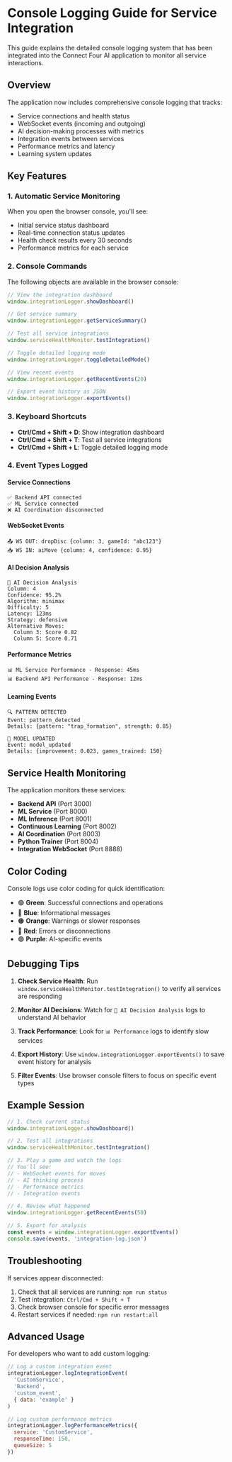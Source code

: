 # Console Logging Guide for Service Integration

This guide explains the detailed console logging system that has been integrated into the Connect Four AI application to monitor all service interactions.

## Overview

The application now includes comprehensive console logging that tracks:
- Service connections and health status
- WebSocket events (incoming and outgoing)
- AI decision-making processes with metrics
- Integration events between services
- Performance metrics and latency
- Learning system updates

## Key Features

### 1. Automatic Service Monitoring

When you open the browser console, you'll see:
- Initial service status dashboard
- Real-time connection status updates
- Health check results every 30 seconds
- Performance metrics for each service

### 2. Console Commands

The following objects are available in the browser console:

```javascript
// View the integration dashboard
window.integrationLogger.showDashboard()

// Get service summary
window.integrationLogger.getServiceSummary()

// Test all service integrations
window.serviceHealthMonitor.testIntegration()

// Toggle detailed logging mode
window.integrationLogger.toggleDetailedMode()

// View recent events
window.integrationLogger.getRecentEvents(20)

// Export event history as JSON
window.integrationLogger.exportEvents()
```

### 3. Keyboard Shortcuts

- **Ctrl/Cmd + Shift + D**: Show integration dashboard
- **Ctrl/Cmd + Shift + T**: Test all service integrations
- **Ctrl/Cmd + Shift + L**: Toggle detailed logging mode

### 4. Event Types Logged

#### Service Connections
```
✅ Backend API connected
✅ ML Service connected
❌ AI Coordination disconnected
```

#### WebSocket Events
```
📤 WS OUT: dropDisc {column: 3, gameId: "abc123"}
📥 WS IN: aiMove {column: 4, confidence: 0.95}
```

#### AI Decision Analysis
```
🤖 AI Decision Analysis
Column: 4
Confidence: 95.2%
Algorithm: minimax
Difficulty: 5
Latency: 123ms
Strategy: defensive
Alternative Moves:
  Column 3: Score 0.82
  Column 5: Score 0.71
```

#### Performance Metrics
```
📊 ML Service Performance - Response: 45ms
📊 Backend API Performance - Response: 12ms
```

#### Learning Events
```
🔍 PATTERN DETECTED
Event: pattern_detected
Details: {pattern: "trap_formation", strength: 0.85}

🔄 MODEL UPDATED
Event: model_updated
Details: {improvement: 0.023, games_trained: 150}
```

## Service Health Monitoring

The application monitors these services:
- **Backend API** (Port 3000)
- **ML Service** (Port 8000)
- **ML Inference** (Port 8001)
- **Continuous Learning** (Port 8002)
- **AI Coordination** (Port 8003)
- **Python Trainer** (Port 8004)
- **Integration WebSocket** (Port 8888)

## Color Coding

Console logs use color coding for quick identification:
- 🟢 **Green**: Successful connections and operations
- 🔵 **Blue**: Informational messages
- 🟠 **Orange**: Warnings or slower responses
- 🔴 **Red**: Errors or disconnections
- 🟣 **Purple**: AI-specific events

## Debugging Tips

1. **Check Service Health**: Run `window.serviceHealthMonitor.testIntegration()` to verify all services are responding

2. **Monitor AI Decisions**: Watch for `🤖 AI Decision Analysis` logs to understand AI behavior

3. **Track Performance**: Look for `📊 Performance` logs to identify slow services

4. **Export History**: Use `window.integrationLogger.exportEvents()` to save event history for analysis

5. **Filter Events**: Use browser console filters to focus on specific event types

## Example Session

```javascript
// 1. Check current status
window.integrationLogger.showDashboard()

// 2. Test all integrations
window.serviceHealthMonitor.testIntegration()

// 3. Play a game and watch the logs
// You'll see:
// - WebSocket events for moves
// - AI thinking process
// - Performance metrics
// - Integration events

// 4. Review what happened
window.integrationLogger.getRecentEvents(50)

// 5. Export for analysis
const events = window.integrationLogger.exportEvents()
console.save(events, 'integration-log.json')
```

## Troubleshooting

If services appear disconnected:
1. Check that all services are running: `npm run status`
2. Test integration: `Ctrl/Cmd + Shift + T`
3. Check browser console for specific error messages
4. Restart services if needed: `npm run restart:all`

## Advanced Usage

For developers who want to add custom logging:

```javascript
// Log a custom integration event
integrationLogger.logIntegrationEvent(
  'CustomService',
  'Backend',
  'custom_event',
  { data: 'example' }
)

// Log custom performance metrics
integrationLogger.logPerformanceMetrics({
  service: 'CustomService',
  responseTime: 150,
  queueSize: 5
})
```